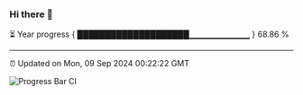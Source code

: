### Hi there 👋

⏳ Year progress { ████████████████████▁▁▁▁▁▁▁▁▁▁ } 68.86 %

---

⏰ Updated on Mon, 09 Sep 2024 00:22:22 GMT

![Progress Bar CI](https://github.com/liununu/liununu/workflows/Progress%20Bar%20CI/badge.svg)
